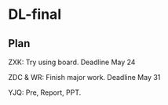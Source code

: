 # DL-final

## Plan

ZXK: Try using board. Deadline May 24

ZDC & WR: Finish major work. Deadline May 31

YJQ: Pre, Report, PPT.




